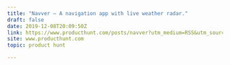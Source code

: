 ```yaml
---
title: "Navver — A navigation app with live weather radar."
draft: false
date: 2019-12-08T20:09:50Z
link: https://www.producthunt.com/posts/navver?utm_medium=RSS&utm_source=hune
site: www.producthunt.com
topic: product hunt  

---
```

